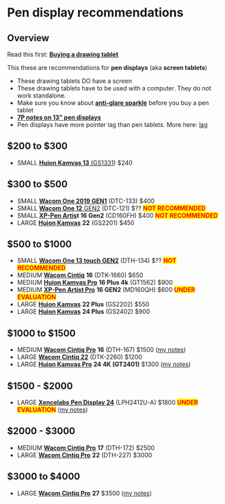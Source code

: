 # Pen display recommendations

## Overview

Read this first: [**Buying a drawing tablet**](../) &#x20;

This these are recommendations for **pen displays** (aka **screen tablets**)

* These drawing tablets DO have a screen&#x20;
* These drawing tablets have to be used with a computer. They do not work standalone.
* Make sure you know about [**anti-glare sparkle**](../../guides/pen-displays/anti-glare-sparkle.md) before you buy a pen tablet
* [**7P notes on 13" pen displays**](../../7p-notes/7p-notes-other/7p-notes-huion-gs1331-xppen-cd130fh.md)&#x20;
* Pen displays have more pointer lag than pen tablets. More here: [lag](../../guides/core-features/lag.md)&#x20;

## $200 to $300 &#x20;

* SMALL [**Huion Kamvas 13** (GS1331](../../product-info/huion/huion-kamvas/)) $240&#x20;

## $300 to $500

* SMALL [**Wacom One 2019 GEN1**](../../product-info/wacom/wacom-one-dtc-133/) (DTC-133) $400&#x20;
* SMALL [**Wacom One 12** GEN2](../../product-info/wacom/wacom-one-gen2/) (DTC-121) $?? <mark style="color:red;">**NOT RECOMMENDED**</mark>
* SMALL [**XP-Pen Artis**](../../product-info/xp-pen/xp-pen-artist-gen2.md)**t 16 Gen2** (CD160FH) $400 <mark style="color:red;">**NOT RECOMMENDED**</mark>
* LARGE [**Huion Kamvas**](../../product-info/huion/huion-kamvas/) **22** (GS2201) $450

## **$500 to $1000**

* SMALL [**Wacom One 13 touch** **GEN2**](../../product-info/wacom/wacom-one-gen2/) (DTH-134) $?? <mark style="color:red;">**NOT RECOMMENDED**</mark>
* MEDIUM [**Wacom Cintiq**](../../product-info/wacom/wacom-cintiq.md) **16** (DTK-1660) $650
* MEDIUM [**Huion Kamvas Pro**](../../product-info/huion/huion-kamvas-pro/) **16 Plus 4k** (GT1562) $900&#x20;
* MEDIUM [**XP-Pen Artist Pro**](../../product-info/xp-pen/xp-pen-artist-pro-gen2/7p-notes-xp-pen-artist-pro-16-2nd-gen-md160qh.md) **16 GEN2** (MD160QH) $600 <mark style="color:red;">**UNDER EVALUATION**</mark>
* LARGE [**Huion Kamvas**](../../product-info/huion/huion-kamvas/) **22 Plus** (GS2202) $550&#x20;
* LARGE [**Huion Kamvas**](../../product-info/huion/huion-kamvas/) **24 Plus** (GS2402) $900&#x20;

## $1000 to $1500

* MEDIUM [**Wacom Cintiq Pro**](../../product-info/wacom/wacom-cintiq-pro/) **16** (DTH-167) $1500 ([my notes](../../product-info/wacom/wacom-cintiq-pro/wacom-cintiq-pro-16-dth-167/7p-notes-wacom-cintiq-pro-16-dth-167.md))
* LARGE [**Wacom Cintiq 22**](../../product-info/wacom/wacom-cintiq.md) (DTK-2260) $1200
* LARGE [**Huion Kamvas Pro**](../../product-info/huion/huion-kamvas-pro/) **24 4K (GT2401)** $1300 ([my notes](../../7p-notes/7p-notes-huion/7p-notes-huion-kamvas-pro-24-4k-gt2401.md))

## $1500 - $2000

* LARGE [**Xencelabs Pen Display 24**](../../product-info/xencelabs/xencelabs-pen-display-24.md) (LPH2412U-A) $1800  <mark style="color:red;">**UNDER EVALUATION**</mark> ([my notes](../../7p-notes/7p-notes-xencelabs/7p-notes-xencelabs-pen-display-24.md))

## $2000 - $3000

* MEDIUM [**Wacom Cintiq Pro**](../../product-info/wacom/wacom-cintiq-pro/) **17** (DTH-172) $2500
* LARGE [**Wacom Cintiq Pro**](../../product-info/wacom/wacom-cintiq-pro/) **22** (DTH-227) $3000

## $3000 to $4000

* LARGE [**Wacom Cintiq Pro**](../../product-info/wacom/wacom-cintiq-pro/) **27** $3500 ([my notes](../../product-info/wacom/wacom-cintiq-pro/wacom-cintiq-pro-27-dth-271/7p-notes-wacom-dth271.md))
